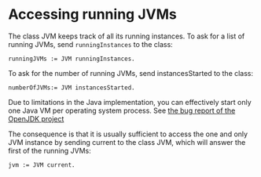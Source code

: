 # Accessing running JVMs

The class JVM keeps track of all its running instances. To ask for a list of running JVMs, send `runningInstances` to the class:

```Smalltalk
runningJVMs := JVM runningInstances.
```

To ask for the number of running JVMs, send instancesStarted to the class:

```Smalltalk
numberOfJVMs:= JVM instancesStarted.
```

Due to limitations in the Java implementation, you can effectively start only one Java VM per operating system process. See [the bug report of the OpenJDK project](https://bugs.openjdk.org/browse/JDK-4525299?page=com.atlassian.streams.streams-jira-plugin%3Aactivity-stream-issue-tab)

The consequence is that it is usually sufficient to access the one and only JVM instance by sending current to the class JVM, which will answer the first of the running JVMs:

```Smalltalk
jvm := JVM current.
```